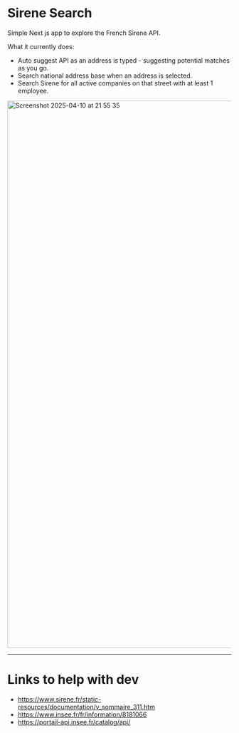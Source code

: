 # Sirene Search

Simple Next js app to explore the French Sirene API. 

What it currently does:

- Auto suggest API as an address is typed - suggesting potential matches as you go.
- Search national address base when an address is selected.
- Search Sirene for all active companies on that street with at least 1 employee.

<img width="1229" alt="Screenshot 2025-04-10 at 21 55 35" src="https://github.com/user-attachments/assets/c44dc92c-a8d8-4194-ac91-aa975008a486" />

---

# Links to help with dev
- https://www.sirene.fr/static-resources/documentation/v_sommaire_311.htm
- https://www.insee.fr/fr/information/8181066
- https://portail-api.insee.fr/catalog/api/
